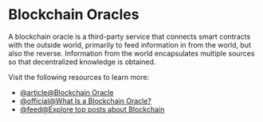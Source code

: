 # Blockchain Oracles

A blockchain oracle is a third-party service that connects smart contracts with the outside world, primarily to feed information in from the world, but also the reverse. Information from the world encapsulates multiple sources so that decentralized knowledge is obtained.

Visit the following resources to learn more:

- [@article@Blockchain Oracle](https://en.wikipedia.org/wiki/Blockchain_oracle)
- [@official@What Is a Blockchain Oracle?](https://chain.link/education/blockchain-oracles)
- [@feed@Explore top posts about Blockchain](https://app.daily.dev/tags/blockchain?ref=roadmapsh)
